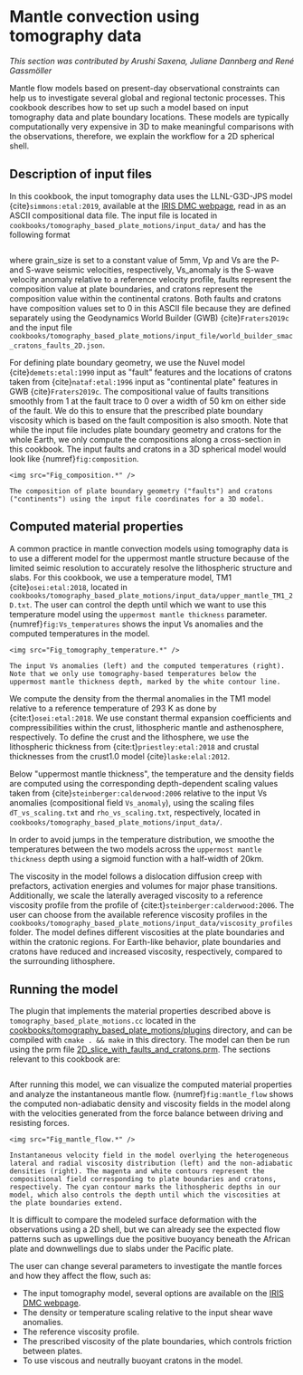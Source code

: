 ﻿# Mantle convection using tomography data

*This section was contributed by Arushi Saxena, Juliane Dannberg and Ren&eacute; Gassm&ouml;ller*

Mantle flow models based on present-day observational constraints can help us to investigate several global and regional tectonic processes.
This cookbook describes how to set up such a model based on input tomography data and plate boundary locations. These models are typically computationally very expensive in 3D to make meaningful comparisons with the observations, therefore, we explain the workflow for a 2D spherical shell.

## Description of input files

In this cookbook, the input tomography data uses the LLNL-G3D-JPS model {cite}`simmons:etal:2019`, available at the [IRIS DMC webpage](http://ds.iris.edu/ds/products/emc-earthmodels/), read in as an ASCII compositional data file. The input file is located in `cookbooks/tomography_based_plate_motions/input_data/` and has the following format
```{literalinclude} input_tomography.part.txt
```
where grain_size is set to a constant value of 5mm, Vp and Vs are the P- and S-wave seismic velocities, respectively, Vs_anomaly is the S-wave velocity anomaly relative to a reference velocity profile, faults represent the composition value at plate boundaries, and cratons represent the composition value within the continental cratons. Both faults and cratons have composition values set to 0 in this ASCII file because they are defined separately using the Geodynamics World Builder (GWB) {cite}`Fraters2019c` and the input file `cookbooks/tomography_based_plate_motions/input_file/world_builder_smac_cratons_faults_2D.json`.

For defining plate boundary geometry, we use the Nuvel model {cite}`demets:etal:1990` input as "fault" features and the locations of cratons taken from {cite}`nataf:etal:1996` input as "continental plate" features in GWB {cite}`Fraters2019c`. The compositional value of faults transitions smoothly from 1 at the fault trace to 0 over a width of 50 km on either side of the fault. We do this to ensure that the prescribed plate boundary viscosity which is based on the fault composition is also smooth.
Note that while the input file includes plate boundary geometry and cratons for the whole Earth, we only compute the compositions along a cross-section in this cookbook.
The input faults and cratons in a 3D spherical model would look like {numref}`fig:composition`.

```{figure-md} fig:composition
<img src="Fig_composition.*" />

The composition of plate boundary geometry ("faults") and cratons ("continents") using the input file coordinates for a 3D model.
```

## Computed material properties
A common practice in mantle convection models using tomography data is to use a different model for the uppermost mantle structure because of the limited seimic resolution to accurately resolve the lithospheric structure and slabs. For this cookbook, we use a temperature model, TM1 {cite}`osei:etal:2018`, located in `cookbooks/tomography_based_plate_motions/input_data/upper_mantle_TM1_2D.txt`. The user can control the depth until which we want to use this temperature model using the `uppermost mantle thickness` parameter.
{numref}`fig:Vs_temperatures` shows the input Vs anomalies and the computed temperatures in the model.

```{figure-md} fig:Vs_temperatures
<img src="Fig_tomography_temperature.*" />

The input Vs anomalies (left) and the computed temperatures (right). Note that we only use tomography-based temperatures below the uppermost mantle thickness depth, marked by the white contour line.
```

We compute the density from the thermal anomalies in the TM1 model relative to a reference temperature of 293 K as done by {cite:t}`osei:etal:2018`. We use constant thermal expansion coefficients and compressibilities within the crust, lithospheric mantle and asthenosphere, respectively. To define the crust and the lithosphere, we use the lithospheric thickness from {cite:t}`priestley:etal:2018` and crustal thicknesses from the crust1.0 model {cite}`laske:elal:2012`.

Below "uppermost mantle thickness", the temperature and the density fields are computed using the corresponding depth-dependent scaling values taken from {cite}`steinberger:calderwood:2006` relative to the input Vs anomalies (compositional field `Vs_anomaly`), using the scaling files `dT_vs_scaling.txt` and `rho_vs_scaling.txt`, respectively, located in `cookbooks/tomography_based_plate_motions/input_data/`.

In order to avoid jumps in the temperature distribution, we smoothe the temperatures between the two models across the `uppermost mantle thickness` depth using a sigmoid function with a half-width of 20km.

The viscosity in the model follows a dislocation diffusion creep with prefactors, activation energies and volumes for major phase transitions. Additionally, we scale the laterally averaged viscosity to a reference viscosity profile from the profile of {cite:t}`steinberger:calderwood:2006`. The user can choose from the available reference viscosity profiles in the `cookbooks/tomography_based_plate_motions/input_data/viscosity_profiles` folder.
The model defines different viscosities at the plate boundaries and  within the cratonic regions. For Earth-like behavior, plate boundaries and cratons have reduced and increased viscosity, respectively, compared to the surrounding lithosphere.

## Running the model
The plugin that implements the material properties described above is `tomography_based_plate_motions.cc` located in the [cookbooks/tomography_based_plate_motions/plugins](https://www.github.com/geodynamics/aspect/blob/main/cookbooks/tomography_based_plate_motions/plugins) directory, and can be compiled with
`cmake . && make` in this directory.
The model can then be run using the prm file [2D_slice_with_faults_and_cratons.prm](https://www.github.com/geodynamics/aspect/blob/main/cookbooks/tomography_based_plate_motions/models/2D_slice_with_faults_and_cratons.prm). The sections relevant to this cookbook are:

```{literalinclude} tomography_based_plate_motions.part.prm
```

After running this model, we can visualize the computed material properties and analyze the instantaneous mantle flow. {numref}`fig:mantle_flow` shows the computed non-adiabatic density and viscosity fields in the model along with the velocities generated from the force balance between driving and resisting forces.

```{figure-md} fig:mantle_flow
<img src="Fig_mantle_flow.*" />

Instantaneous velocity field in the model overlying the heterogeneous lateral and radial viscosity distribution (left) and the non-adiabatic densities (right). The magenta and white contours represent the compositional field corresponding to plate boundaries and cratons, respectively. The cyan contour marks the lithospheric depths in our model, which also controls the depth until which the viscosities at the plate boundaries extend.
```
It is difficult to compare the modeled surface deformation with the observations using a 2D shell, but we can already see the expected flow patterns such as upwellings due the positive buoyancy beneath the African plate and downwellings due to slabs under the Pacific plate.

The user can change several parameters to investigate the mantle forces and how they affect the flow, such as:

- The input tomography model, several options are available on the [IRIS DMC webpage](http://ds.iris.edu/ds/products/emc-earthmodels/).
- The density or temperature scaling relative to the input shear wave anomalies.
- The reference viscosity profile.
- The prescribed viscosity of the plate boundaries, which controls friction between plates.
- To use viscous and neutrally buoyant cratons in the model.
